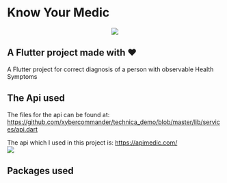 # Know Your Medic

<p align="center">
  <img src="https://i.imgur.com/2C01HLM.png">
</p>

## A Flutter project made with ❤️

A Flutter project for correct diagnosis of a person with observable Health Symptoms

## The Api used
The files for the api can be found at: <br>
https://github.com/xybercommander/technica_demo/blob/master/lib/services/api.dart

The api which I used in this project is: https://apimedic.com/ <br>
<img src="https://i.imgur.com/1i5yMeF.png">

## Packages used
